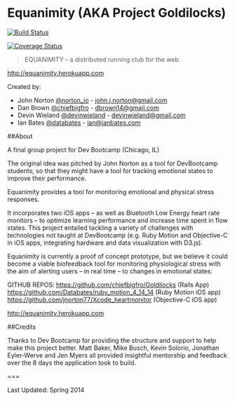 Equanimity (AKA Project Goldilocks)
==========

[![Build Status](https://travis-ci.org/chiefbigfro/Goldilocks.svg?branch=master)](https://travis-ci.org/chiefbigfro/Goldilocks)

[![Coverage Status](https://coveralls.io/repos/chiefbigfro/Goldilocks/badge.png)](https://coveralls.io/r/chiefbigfro/Goldilocks)

> EQUANIMITY - a distributed running club for the web.

<http://equanimity.herokuapp.com>

Created by:

- John Norton [@norton_io](http://www.twitter.com/norton_io) - <john.j.norton@gmail.com>
- Dan Brown [@chiefbigfro](http://www.twitter.com/chiefbigfro) - <dbrown14@gmail.com>
- Devin Wieland [@devinwieland](http://www.twitter.com/devinwieland) - <devinwieland@gmail.com>
- Ian Bates [@databates](http://www.twitter.com/databates) - <ian@ianbates.com>

##About

A final group project for Dev Bootcamp (Chicago, IL)

The original idea was pitched by John Norton as a tool for DevBootcamp students, so that they might have a tool for tracking emotional states to improve their performance.

Equanimity provides a tool for monitoring emotional and physical stress responses.

It incorporates two iOS apps – as well as Bluetooth Low Energy heart rate monitors – to optimize learning performance and increase time spent in flow states.  This project entailed tackling a variety of challenges with technologies not taught at DevBootcamp (e.g. Ruby Motion and Objective-C in iOS apps, integrating hardware and data visualization with D3.js).

Equanimity is currently a proof of concept prototype, but we believe it could become a viable biofeedback tool for monitoring physiological stress with the aim of alerting users – in real time – to changes in emotional states.

GITHUB REPOS:
<https://github.com/chiefbigfro/Goldilocks>  (Rails App)
<https://github.com/Databates/ruby_motion_4_14_14>   (Ruby Motion iOS app)
<https://github.com/jnorton77/Xcode_heartmonitor>   (Objective-C iOS app)

<http://equanimity.herokuapp.com>


##Credits

Thanks to Dev Bootcamp for providing the structure and support to help make this project better. Matt Baker, Mike Busch, Kevin Solorio, Jonathan Eyler-Werve and Jen Myers all provided insightful mentorship and feedback over the 8 days the application took to build.

===

Last Updated: Spring 2014
